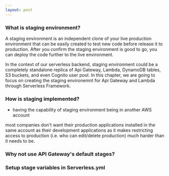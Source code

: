 ```yaml
---
layout: post
---
```


### What is staging environment?

A staging environment is an independent clone of your live production environment that can be easily created to test new code before release it to production. After you confirm the staging environment is good to go, you can deploy the code further to the live environment.

In the context of our serverless backend, staging environment could be a completely standalone replica of Api Gateway, Lambda, DynamoDB tables, S3 buckets, and even Cognito user pool. In this chapter, we are going to focus on creating the staging environemnt for Api Gateway and Lambda through Serverless Framework.


### How is staging implemented?


- having the capability of staging environment being in another AWS account


most companies don't want their production applications installed in the same account as their development applications as it makes restricting access to production (i.e. who can edit/delete production) much harder than it needs to be.



### Why not use API Gateway's default stages?


### Setup stage variables in Serverless.yml


